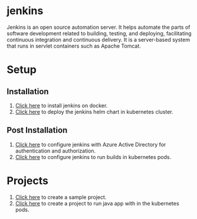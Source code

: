 # jenkins
Jenkins is an open source automation server. It helps automate the parts of software development related to building, testing, and deploying, facilitating continuous integration and continuous delivery. It is a server-based system that runs in servlet containers such as Apache Tomcat. 

# Setup
## Installation
1. [Click here](https://github.com/vinaykagithapu/dockerDepolyments/blob/main/jenkins/README.md) to install jenkins on docker.
2. [Click here](https://github.com/vinaykagithapu/kubernetesDeployments/tree/main/helm/jenkins) to deploy the jenkins helm chart in kubernetes cluster. 

## Post Installation
1. [Click here](jenkinsWithAAD/README.md) to configure jenkins with Azure Active Directory for authentication and authorization.
2. [Click here](jenkinsWithK8s/README.md) to configure jenkins to run builds in kubernetes pods. 

# Projects
1. [Click here](sampleProject/README.md) to create a sample project.
2. [Click here](sampleProjectBuildOnK8s/README.md) to create a project to run java app with in the kubernetes pods.